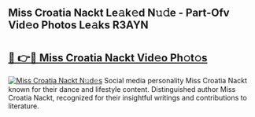 ## Miss Croatia Nackt Le𝚊k𝚎d N𝚞𝚍e - Part-Ofv Vid𝚎o Photos Le𝚊ks R3AYN

# <h2><a href="http://fb07hr1.evod.top/?m=Miss+Croatia+Nackt">🔗 👉🔴 Miss Croatia Nackt Vid𝚎o Ph𝚘t𝚘s</a></h2>

[![Miss Croatia Nackt N𝚞d𝚎s](https://i.imgur.com/8V9OHl7.gif)](http://fb07hr1.evod.top/?m=Miss+Croatia+Nackt)
Social media personality Miss Croatia Nackt known for their dance and lifestyle content. Distinguished author Miss Croatia Nackt, recognized for their insightful writings and contributions to literature. 
